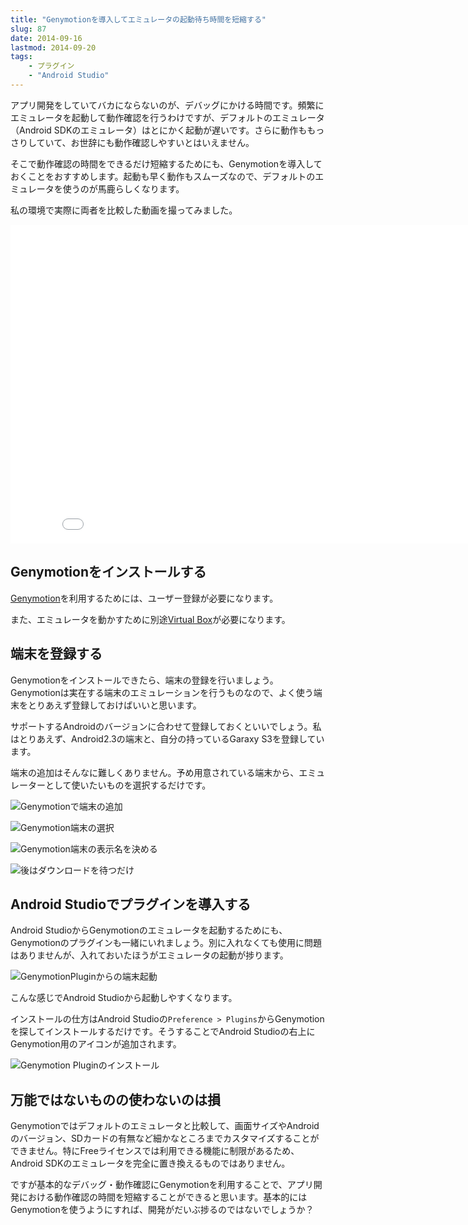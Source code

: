 ```yaml
---
title: "Genymotionを導入してエミュレータの起動待ち時間を短縮する"
slug: 87
date: 2014-09-16
lastmod: 2014-09-20
tags: 
    - プラグイン
    - "Android Studio"
---
```


アプリ開発をしていてバカにならないのが、デバッグにかける時間です。頻繁にエミュレータを起動して動作確認を行うわけですが、デフォルトのエミュレータ（Android SDKのエミュレータ）はとにかく起動が遅いです。さらに動作ももっさりしていて、お世辞にも動作確認しやすいとはいえません。

そこで動作確認の時間をできるだけ短縮するためにも、Genymotionを導入しておくことをおすすめします。起動も早く動作もスムーズなので、デフォルトのエミュレータを使うのが馬鹿らしくなります。

私の環境で実際に両者を比較した動画を撮ってみました。

<iframe width="854" height="510" src="//www.youtube.com/embed/KEI7TPXVrfI" frameborder="0" allowfullscreen></iframe>


## Genymotionをインストールする


<a href="https://www.genymotion.com/">Genymotion</a>を利用するためには、ユーザー登録が必要になります。

また、エミュレータを動かすために別途<a href="https://www.virtualbox.org/">Virtual Box</a>が必要になります。


## 端末を登録する


Genymotionをインストールできたら、端末の登録を行いましょう。Genymotionは実在する端末のエミュレーションを行うものなので、よく使う端末をとりあえず登録しておけばいいと思います。

サポートするAndroidのバージョンに合わせて登録しておくといいでしょう。私はとりあえず、Android2.3の端末と、自分の持っているGaraxy S3を登録しています。

端末の追加はそんなに難しくありません。予め用意されている端末から、エミュレーターとして使いたいものを選択するだけです。

![Genymotionで端末の追加](6d472ec41f2d388d6d3cabb3d79ff338.jpg)

![Genymotion端末の選択](d641c3096b812d702aeec398f3bca22d.jpg)

![Genymotion端末の表示名を決める](694edb0798dc0be344b64e5a3f951dac.jpg)

![後はダウンロードを待つだけ](a1aa6cf59f36f8802c965f04b850ad8d.jpg)


## Android Studioでプラグインを導入する


Android StudioからGenymotionのエミュレータを起動するためにも、Genymotionのプラグインも一緒にいれましょう。別に入れなくても使用に問題はありませんが、入れておいたほうがエミュレータの起動が捗ります。

![GenymotionPluginからの端末起動](5400a415e9f2e65765ffebd9713db8cc.jpg)

こんな感じでAndroid Studioから起動しやすくなります。

インストールの仕方はAndroid Studioの`Preference > Plugins`からGenymotionを探してインストールするだけです。そうすることでAndroid Studioの右上にGenymotion用のアイコンが追加されます。

![Genymotion Pluginのインストール](e8da57855d868853e7c2d64a1bd5edd6.jpg)


## 万能ではないものの使わないのは損


Genymotionではデフォルトのエミュレータと比較して、画面サイズやAndroidのバージョン、SDカードの有無など細かなところまでカスタマイズすることができません。特にFreeライセンスでは利用できる機能に制限があるため、Android SDKのエミュレータを完全に置き換えるものではありません。

ですが基本的なデバッグ・動作確認にGenymotionを利用することで、アプリ開発における動作確認の時間を短縮することができると思います。基本的にはGenymotionを使うようにすれば、開発がだいぶ捗るのではないでしょうか？


  